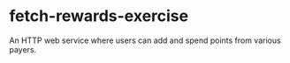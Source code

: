 # fetch-rewards-exercise
An HTTP web service where users can add and spend points from various payers.
